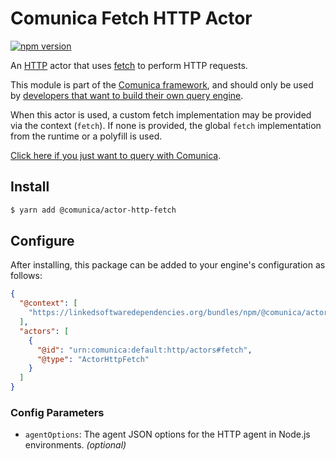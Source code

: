 # Comunica Fetch HTTP Actor

[![npm version](https://badge.fury.io/js/%40comunica%2Factor-http-fetch.svg)](https://www.npmjs.com/package/@comunica/actor-http-fetch)

An [HTTP](https://github.com/comunica/comunica/tree/master/packages/bus-http) actor that
uses [fetch](https://fetch.spec.whatwg.org/) to perform HTTP requests.

This module is part of the [Comunica framework](https://github.com/comunica/comunica),
and should only be used by [developers that want to build their own query engine](https://comunica.dev/docs/modify/).

When this actor is used, a custom fetch implementation may be provided via the context (`fetch`).
If none is provided, the global `fetch` implementation from the runtime or a polyfill is used.

[Click here if you just want to query with Comunica](https://comunica.dev/docs/query/).

## Install

```bash
$ yarn add @comunica/actor-http-fetch
```

## Configure

After installing, this package can be added to your engine's configuration as follows:
```json
{
  "@context": [
    "https://linkedsoftwaredependencies.org/bundles/npm/@comunica/actor-http-fetch/^4.0.0/components/context.jsonld"
  ],
  "actors": [
    {
      "@id": "urn:comunica:default:http/actors#fetch",
      "@type": "ActorHttpFetch"
    }
  ]
}
```

### Config Parameters

* `agentOptions`: The agent JSON options for the HTTP agent in Node.js environments. _(optional)_
